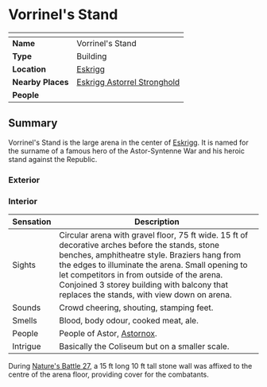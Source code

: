 # Vorrinel's Stand

| []() | |
| --- | --- |
| **Name** | Vorrinel's Stand |
| **Type** | Building |
| **Location** | [Eskrigg](../cities/eskrigg.md) |
| **Nearby Places** | [Eskrigg Astorrel Stronghold](../strongholds/eskrigg-astorrel-stronghold.md) |
| **People** | |

## Summary

Vorrinel's Stand is the large arena in the center of [Eskrigg](../cities/eskrigg.md). It is named for the surname of a famous hero of the Astor-Syntenne War and his heroic stand against the Republic.

### Exterior

### Interior

| Sensation | Description |
| ---- | --- |
| Sights | Circular arena with gravel floor, 75 ft wide. 15 ft of decorative arches before the stands, stone benches, amphitheatre style. Braziers hang from the edges to illuminate the arena. Small opening to let competitors in from outside of the arena. Conjoined 3 storey building with balcony that replaces the stands, with view down on arena. |
| Sounds | Crowd cheering, shouting, stamping feet. |
| Smells | Blood, body odour, cooked meat, ale. |
| People | People of Astor, [Astornox](../../organisations/astornox/astornox.md). |
| Intrigue | Basically the Coliseum but on a smaller scale. |

During [Nature's Battle 27](../../storylines/ended/natures-battle-27.md), a 15 ft long 10 ft tall stone wall was affixed to the centre of the arena floor, providing cover for the combatants.
